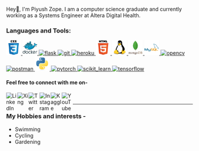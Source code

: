 Hey👋, I'm Piyush Zope. I am a computer science graduate and currently working as a Systems Engineer at Altera Digital Health.


<h3 align="left">Languages and Tools:</h3>
<p align="left"><a href="https://www.w3schools.com/css/" target="_blank"> <img src="https://raw.githubusercontent.com/devicons/devicon/master/icons/css3/css3-original-wordmark.svg" alt="css3" width="40" height="40"/> </a> <a href="https://www.docker.com/" target="_blank"> <img src="https://raw.githubusercontent.com/devicons/devicon/master/icons/docker/docker-original-wordmark.svg" alt="docker" width="40" height="40"/> </a> <a href="https://flask.palletsprojects.com/" target="_blank"> <img src="https://www.vectorlogo.zone/logos/pocoo_flask/pocoo_flask-icon.svg" alt="flask" width="40" height="40"/> </a> <a href="https://git-scm.com/" target="_blank"> <img src="https://www.vectorlogo.zone/logos/git-scm/git-scm-icon.svg" alt="git" width="40" height="40"/> </a> <a href="https://heroku.com" target="_blank"> <img src="https://www.vectorlogo.zone/logos/heroku/heroku-icon.svg" alt="heroku" width="40" height="40"/> </a> <a href="https://www.w3.org/html/" target="_blank"> <img src="https://raw.githubusercontent.com/devicons/devicon/master/icons/html5/html5-original-wordmark.svg" alt="html5" width="40" height="40"/> </a> <a href="https://www.linux.org/" target="_blank"> <img src="https://raw.githubusercontent.com/devicons/devicon/master/icons/linux/linux-original.svg" alt="linux" width="40" height="40"/> </a> <a href="https://www.mongodb.com/" target="_blank"> <img src="https://raw.githubusercontent.com/devicons/devicon/master/icons/mongodb/mongodb-original-wordmark.svg" alt="mongodb" width="40" height="40"/> </a> <a href="https://www.mysql.com/" target="_blank"> <img src="https://raw.githubusercontent.com/devicons/devicon/master/icons/mysql/mysql-original-wordmark.svg" alt="mysql" width="40" height="40"/> </a> <a href="https://opencv.org/" target="_blank"> <img src="https://www.vectorlogo.zone/logos/opencv/opencv-icon.svg" alt="opencv" width="40" height="40"/> </a> <a href="https://postman.com" target="_blank"> <img src="https://www.vectorlogo.zone/logos/getpostman/getpostman-icon.svg" alt="postman" width="40" height="40"/> </a> <a href="https://www.python.org" target="_blank"> <img src="https://raw.githubusercontent.com/devicons/devicon/master/icons/python/python-original.svg" alt="python" width="40" height="40"/> </a> <a href="https://pytorch.org/" target="_blank"> <img src="https://www.vectorlogo.zone/logos/pytorch/pytorch-icon.svg" alt="pytorch" width="40" height="40"/> </a> <a href="https://scikit-learn.org/" target="_blank"> <img src="https://upload.wikimedia.org/wikipedia/commons/0/05/Scikit_learn_logo_small.svg" alt="scikit_learn" width="40" height="40"/> </a> <a href="https://www.tensorflow.org" target="_blank"> <img src="https://www.vectorlogo.zone/logos/tensorflow/tensorflow-icon.svg" alt="tensorflow" width="40" height="40"/> </a> </p>


#### Feel free to connect with me on- 

[<img align="left" alt="LinkedIn" width="30px" src="https://img.icons8.com/color/48/000000/linkedin.png"/>][linkedin]
[<img align="left" alt="Xing" width="30px" src="https://www.iconpacks.net/icons/2/free-xing-logo-icon-2447-thumb.png"/>][Xing]
[<img align="left" alt="Twitter" width="30px" src="https://about.twitter.com/content/dam/about-twitter/en/brand-toolkit/brand-download-img-1.jpg.twimg.1920.jpg"/>][Twitter]
[<img align="left" alt="Instagram" width="30px" src="https://www.vectorlogo.zone/logos/youtube/youtube-tile.svg"/>][Instagram]
[<img align="left" alt="Kaggle" width="30px" src="https://www.kaggle.com/static/images/site-logo.svg"/>][Kaggle]
[<img align="left" alt="YouTube" width="30px" src="https://www.vectorlogo.zone/logos/youtube/youtube-tile.svg"/>][YouTube]
<br>

<hr>

[linkedin]: https://www.linkedin.com/in/piyush-sanjay-zope-0ab59b130/
[Xing]: https://www.xing.com/profile/Piyush_Zope/cv
[Twitter]: https://twitter.com/PiyushZope10
[Instagram]: https://www.instagram.com/piyush_zope10/
[Kaggle]: https://www.kaggle.com/piyushzope
[YouTube]: https://www.youtube.com/channel/UCorrH3pF2SIt86Zc60h4-tQ


### My Hobbies and interests -
* Swimming
* Cycling
* Gardening
